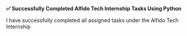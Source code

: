 **✅ Successfully Completed Alfido Tech Internship Tasks Using Python**

I have successfully completed all assigned tasks under the Alfido Tech Internship
